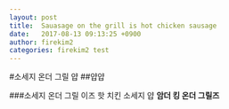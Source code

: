 ```yaml
---
layout: post
title:  Sauasage on the grill is hot chicken sausage
date:   2017-08-13 09:13:25 +0900
author: firekim2
categories: firekim2 test
---
```



#소세지 온더 그릴 얍
##얍얍

###소세지 온더 그릴 이즈 핫 치킨 소세지 얍
**암더 킹 온더 그릴즈**
	